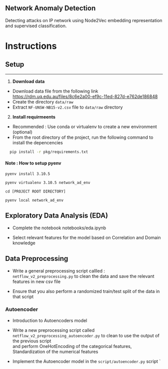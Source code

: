 Network Anomaly Detection
-------------------------

Detecting attacks on IP network using Node2Vec embedding representation and supervised classification.

# Instructions 

## Setup

----
1. **Download data**
- Download data file from the following link 
 https://rdm.uq.edu.au/files/8c6e2a00-ef9c-11ed-827d-e762de186848
- Create the directory `data/raw`
- Extract `NF-UNSW-NB15-v2.csv` file to `data/raw` directory

2. **Install requirmeents**
- Recommended : Use conda or virtualenv to create a new environment (optional)
- From the root directory of the project, run the following command to install the depencencies
```bash
  pip install -r pkg/requirements.txt
```
 
 ####  Note : How to setup pyenv
 
   ``pyenv install 3.10.5``

   ``pyenv virtualenv 3.10.5 network_ad_env``
   
   ``cd [PROJECT ROOT DIRECTORY]``

   ``pyenv local network_ad_env``
  
  

## Exploratory Data Analysis (EDA)

- Complete the notebook notebooks/eda.ipynb

- Select relevant features for the model based on Correlation and Domain knowledge


## Data Preprocessing

- Write  a general preprocessing script callled : `netflow_v2_preprocessing.py` to clean the data and save the relevant features in new csv file

- Ensure that you also perform a randomized train/test split of the data in that script


### Autoencoder
 
 - Introduction to Autoencoders model

 - Write a new preprocessing script called `netflow_v2_preprocessing_autoencoder.py` to clean to use the output of the previous script \
and perform OneHotEncoding of the categorical features, Standardization of the numerical features
   
 - Implement the Autoencoder model in the `script/autoencoder.py` script
` 
 
 

 




